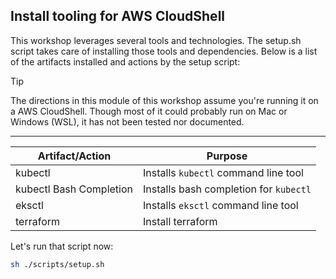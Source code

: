 ## Install tooling for AWS CloudShell
This workshop leverages several tools and technologies. The setup.sh script takes care of installing those tools and dependencies. Below is a list of the artifacts installed and actions by the setup script:
> [!TIP]
> The directions in this module of this workshop assume you're running it on a AWS CloudShell. Though most of it could probably run on Mac or Windows (WSL), it has not been tested nor documented.
---
| Artifact/Action | Purpose |
|---|---|
| kubectl | Installs `kubectl` command line tool |
| kubectl Bash Completion | Installs bash completion for `kubectl` |
| eksctl | Installs `eksctl` command line tool |
| terraform | Install terraform |

Let's run that script now:
```bash
sh ./scripts/setup.sh
```

